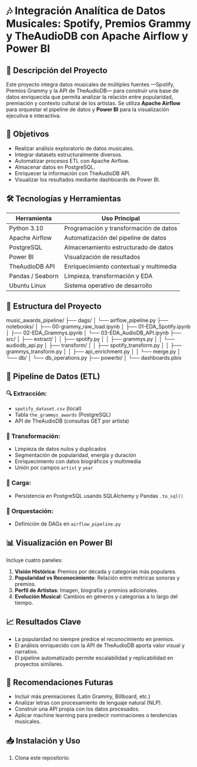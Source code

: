 # 🎶 Integración Analítica de Datos Musicales: Spotify, Premios Grammy y TheAudioDB con Apache Airflow y Power BI

## 📌 Descripción del Proyecto

Este proyecto integra datos musicales de múltiples fuentes —Spotify, Premios Grammy y la API de TheAudioDB— para construir una base de datos enriquecida que permita analizar la relación entre popularidad, premiación y contexto cultural de los artistas. Se utiliza **Apache Airflow** para orquestar el pipeline de datos y **Power BI** para la visualización ejecutiva e interactiva.

## 🎯 Objetivos

- Realizar análisis exploratorio de datos musicales.
- Integrar datasets estructuralmente diversos.
- Automatizar procesos ETL con Apache Airflow.
- Almacenar datos en PostgreSQL.
- Enriquecer la información con TheAudioDB API.
- Visualizar los resultados mediante dashboards de Power BI.

## 🛠️ Tecnologías y Herramientas

| Herramienta         | Uso Principal                                      |
|---------------------|---------------------------------------------------|
| Python 3.10         | Programación y transformación de datos            |
| Apache Airflow      | Automatización del pipeline de datos              |
| PostgreSQL          | Almacenamiento estructurado de datos              |
| Power BI            | Visualización de resultados                        |
| TheAudioDB API      | Enriquecimiento contextual y multimedia           |
| Pandas / Seaborn    | Limpieza, transformación y EDA                    |
| Ubuntu Linux        | Sistema operativo de desarrollo                   |

## 📂 Estructura del Proyecto

music_awards_pipeline/ ├── dags/ │ └── airflow_pipeline.py ├── notebooks/ │ ├── 00-grammy_raw_load.ipynb │ ├── 01-EDA_Spotify.ipynb │ ├── 02-EDA_Grammys.ipynb │ └── 03-EDA_AudioDB_API.ipynb ├── src/ │ ├── extract/ │ │ ├── spotify.py │ │ ├── grammys.py │ │ └── audiodb_api.py │ ├── transform/ │ │ ├── spotify_transform.py │ │ ├── grammys_transform.py │ │ ├── api_enrichment.py │ │ └── merge.py │ └── db/ │ └── db_operations.py ├── powerbi/ │ └── dashboards.pbix

## 🧬 Pipeline de Datos (ETL)

### 🔍 Extracción:
- `spotify_dataset.csv` (local)
- Tabla `the_grammys_awards` (PostgreSQL)
- API de TheAudioDB (consultas GET por artista)

### 🧪 Transformación:
- Limpieza de datos nulos y duplicados
- Segmentación de popularidad, energía y duración
- Enriquecimiento con datos biográficos y multimedia
- Unión por campos `artist` y `year`

### 🧱 Carga:
- Persistencia en PostgreSQL usando SQLAlchemy y Pandas `.to_sql()`

### 🧩 Orquestación:
- Definición de DAGs en `airflow_pipeline.py`

## 📊 Visualización en Power BI

Incluye cuatro paneles:

1. **Visión Histórica**: Premios por década y categorías más populares.
2. **Popularidad vs Reconocimiento**: Relación entre métricas sonoras y premios.
3. **Perfil de Artistas**: Imagen, biografía y premios adicionales.
4. **Evolución Musical**: Cambios en géneros y categorías a lo largo del tiempo.

## 📈 Resultados Clave

- La popularidad no siempre predice el reconocimiento en premios.
- El análisis enriquecido con la API de TheAudioDB aporta valor visual y narrativo.
- El pipeline automatizado permite escalabilidad y replicabilidad en proyectos similares.

## 🔮 Recomendaciones Futuras

- Incluir más premiaciones (Latin Grammy, Billboard, etc.)
- Analizar letras con procesamiento de lenguaje natural (NLP).
- Construir una API propia con los datos procesados.
- Aplicar machine learning para predecir nominaciones o tendencias musicales.

## 📥 Instalación y Uso

1. Clona este repositorio:
```bash


